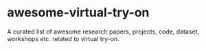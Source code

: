 # awesome-virtual-try-on
A curated list of awesome research papers, projects, code, dataset, workshops etc. related to virtual try-on.
